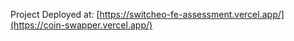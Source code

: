 Project Deployed at: [https://switcheo-fe-assessment.vercel.app/](https://coin-swapper.vercel.app/)
